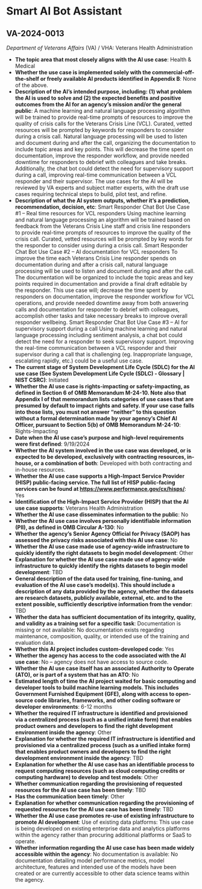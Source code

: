 # Smart AI Bot Assistant
## VA-2024-0013
_Department of Veterans Affairs_ (VA) / VHA: Veterans Health Administration


+ **The topic area that most closely aligns with the AI use case**: Health & Medical
+ **Whether the use case is implemented solely with the commercial-off-the-shelf or freely available AI products identified in Appendix B**: None of the above.
+ **Description of the AI’s intended purpose, including: (1) what problem the AI is used to solve and (2) the expected benefits and positive outcomes from the AI for an agency’s mission and/or the general public**: A machine learning and natural language processing algorithm will be trained to provide real-time prompts of resources to improve the quality of crisis calls for the Veterans Crisis Line (VCL). Curated, vetted resources will be prompted by keywords for responders to consider during a crisis call. Natural language processing will be used to listen and document during and after the call, organizing the documentation to include topic areas and key points. This will decrease the time spent on documentation, improve the responder workflow, and provide needed downtime for responders to debrief with colleagues and take breaks. Additionally, the chat bot could detect the need for supervisory support during a call, improving real-time communication between a VCL responder and their supervisor. The use cases for the AI will be reviewed by VA experts and subject matter experts, with the draft use cases requiring technical steps to build, pilot test, and refine.
+ **Description of what the AI system outputs, whether it’s a prediction, recommendation, decision, etc**: Smart Responder Chat Bot Use Case #1 – Real time resources for VCL responders   Using machine learning and natural language processing an algorithm will be trained based on feedback from the Veterans Crisis Line staff and crisis line responders to provide real-time prompts of resources to improve the quality of the crisis call. Curated, vetted resources will be prompted by key words for the responder to consider using during a crisis call.   Smart Responder Chat Bot Use Case #2 – AI documentation for VCL responders   To improve the time each Veterans Crisis Line responder spends on documentation during and after a crisis call, natural language processing will be used to listen and document during and after the call. The documentation will be organized to include the topic areas and key points required in documentation and provide a final draft editable by the responder. This use case will; decrease the time spent by responders on documentation, improve the responder workflow for VCL operations, and provide needed downtime away from both answering calls and documentation for responder to debrief with colleagues, accomplish other tasks and take necessary breaks to improve overall responder wellbeing.   Smart Responder Chat Bot Use Case #3 – AI for supervisory support during a call   Using machine learning and natural language processing including sentiment analysis, a chat bot could detect the need for a responder to seek supervisory support. Improving the real-time communication between a VCL responder and their supervisor during a call that is challenging (eg. Inappropriate language, escalating rapidly, etc.) could be a useful use case.
+ **The current stage of System Development Life Cycle (SDLC) for the AI use case (See System Development Life Cycle (SDLC) - Glossary | NIST CSRC)**: Initiated
+ **Whether the AI use case is rights-impacting or safety-impacting, as defined in Section 6 of OMB Memorandum M-24-10. Note also that Appendix I of that memorandum lists categories of use cases that are presumed by default to impact rights and safety. If your use case falls into those lists, you must not answer “neither” to this question without a formal determination made by your agency’s Chief AI Officer, pursuant to Section 5(b) of OMB Memorandum M-24-10**: Rights-Impacting
+ **Date when the AI use case’s purpose and high-level requirements were first defined**: 9/19/2024
+ **Whether the AI system involved in the use case was developed, or is expected to be developed, exclusively with contracting resources, in-house, or a combination of both**: Developed with both contracting and in-house resources.
+ **Whether the AI use case supports a High-Impact Service Provider (HISP) public-facing service. The full list of HISP public-facing services can be found at https://www.performance.gov/cx/hisps/**: Yes
+ **Identification of the High-Impact Service Provider (HISP) that the AI use case supports**: Veterans Health Administration
+ **Whether the AI use case disseminates information to the public**: No
+ **Whether the AI use case involves personally identifiable information (PII), as defined in OMB Circular A-130**: No
+ **Whether the agency’s Senior Agency Official for Privacy (SAOP) has assessed the privacy risks associated with this AI use case**: No
+ **Whether the AI use case made use of agency-wide infrastructure to quickly identify the right datasets to begin model development**: Other
+ **Explanation for whether the AI use case made use of agency-wide infrastructure to quickly identify the rights datasets to begin model development**: TBD
+ **General description of the data used for training, fine-tuning, and evaluation of the AI use case’s model(s). This should include a description of any data provided by the agency, whether the datasets are research datasets, publicly available, external, etc. and to the extent possible, sufficiently descriptive information from the vendor**: TBD
+ **Whether the data has sufficient documentation of its integrity, quality, and validity as a training set for a specific task**: Documentation is missing or not available: No documentation exists regarding maintenance, composition, quality, or intended use of the training and evaluation data.
+ **Whether this AI project includes custom-developed code**: Yes
+ **Whether the agency has access to the code associated with the AI use case**: No – agency does not have access to source code.
+ **Whether the AI use case itself has an associated Authority to Operate (ATO), or is part of a system that has an ATO**: No
+ **Estimated length of time the AI project waited for basic computing and developer tools to build machine learning models. This includes Government Furnished Equipment (GFE), along with access to open-source code libraries, frameworks, and other coding software or developer environments**: 6-12 months
+ **Whether the required IT infrastructure is identified and provisioned via a centralized process (such as a unified intake form) that enables product owners and developers to find the right development environment inside the agency**: Other
+ **Explanation for whether the required IT infrastructure is identified and provisioned via a centralized process (such as a unified intake form) that enables product owners and developers to find the right development environment inside the agency**: TBD
+ **Explanation for whether the AI use case has an identifiable process to request computing resources (such as cloud computing credits or computing hardware) to develop and test models**: Other
+ **Whether communication regarding the provisioning of requested resources for the AI use case has been timely**: TBD
+ **Has the communication been timely**: Other
+ **Explanation for whether communication regarding the provisioning of requested resources for the AI use case has been timely**: TBD
+ **Whether the AI use case promotes re-use of existing infrastructure to promote AI development**: Use of existing data platforms: This use case is being developed on existing enterprise data and analytics platforms within the agency rather than procuring additional platforms or SaaS to operate.
+ **Whether information regarding the AI use case has been made widely accessible within the agency**: No documentation is available: No documentation detailing model performance metrics, model architecture, features and intended use of the models have been created or are currently accessible to other data science teams within the agency.